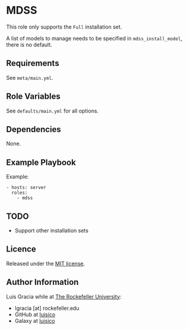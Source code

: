 MDSS
====

This role only supports the `Full` installation set.

A list of models to manage needs to be specified in `mdss_install_model`, there is no default.

Requirements
------------
See `meta/main.yml`.

Role Variables
--------------
See `defaults/main.yml` for all options.

Dependencies
------------
None.

Example Playbook
----------------
Example:
```
- hosts: server
  roles:
    - mdss
```

TODO
----
- Support other installation sets

Licence
-------
Released under the [MIT license](https://opensource.org/licenses/MIT).

Author Information
------------------
Luis Gracia while at [The Rockefeller University](https://www.rockefeller.edu):
- lgracia [at] rockefeller.edu
- GitHub at [luisico](https://github.com/luisico)
- Galaxy at [luisico](https://galaxy.ansible.com/luisico)
